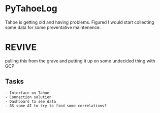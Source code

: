# PyTahoeLog
Tahoe is getting old and having problems. Figured I would start collecting some data for some preventative maintenence.

# REVIVE
pulling this from the grave and putting it up on some undecided thing with GCP

## Tasks
	- Interface on Tahoe
	- Connection solution
	- Dashboard to see data
	- BS some AI to try to find some correlations?

